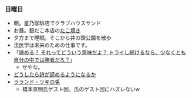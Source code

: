 ### 日曜日

* 朝。星乃珈琲店でクラブハウスサンド
* お昼。銀だこ本店の[たこ焼き](https://www.gindaco.com/menu/001/)
* 夕方まで睡眠。そこから井の頭公園を散歩
* 法医学は未来のための仕事です。
* 「[諦める？ それってどういう意味だよ？ トライし続けるなら、少なくとも自分の中では勝者だろ？](https://gonkaku.jp/articles/13722)」
  * せやな。
* [どうしたら詩が読めるようになるか](https://twitter.com/hitoshinagai1/status/1779161733296427102)
* [ラランド・ツキの兎](https://www.youtube.com/watch?v=vnbI0071hxo)
  * 橋本京明氏ゲスト回。氏のゲスト回にハズレないw

